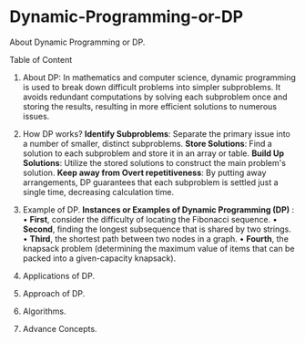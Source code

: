 # Dynamic-Programming-or-DP
About Dynamic Programming or DP.

Table of Content

1.	About DP: In mathematics and computer science, dynamic programming is used to break down difficult problems into simpler subproblems. It avoids redundant computations by solving each subproblem once and storing the results, resulting in more efficient solutions to numerous issues.

2.	How DP works?
**Identify Subproblems**: Separate the primary issue into a number of smaller, distinct subproblems.
**Store Solutions**: Find a solution to each subproblem and store it in an array or table. 
**Build Up Solutions**: Utilize the stored solutions to construct the main problem's solution. 
**Keep away from Overt repetitiveness**: By putting away arrangements, DP guarantees that each subproblem is settled just a single time, decreasing calculation time.

5.	Example of DP.
**Instances or Examples  of Dynamic Programming (DP)** :
  •	**First**, consider the difficulty of locating the Fibonacci sequence. 
  •	**Second**, finding the longest subsequence that is shared by two strings. 
  •	**Third**, the shortest path between two nodes in a graph.
  •	**Fourth**, the knapsack problem (determining the maximum value of items that can be packed into a given-capacity knapsack).


7.	Applications of DP.
8.	Approach of DP.
9.	Algorithms.
10.	Advance Concepts.
